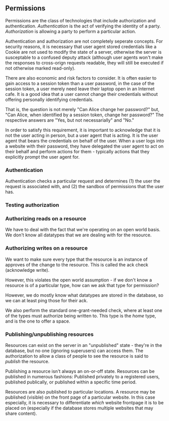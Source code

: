 ## Permissions

Permissions are the class of technologies that include authorization and authentication. _Authentication_ is the act of verifying the identity of a party. _Authorization_ is allowing a party to perform a particular action.

Authentication and authorization are not completely seperate concepts. For security reasons, it is necessary that user agent stored credentials like a Cookie are not used to modify the state of a server, otherwise the server is susceptable to a confused deputy attack (although user agents won't make the responses to cross-orign requests readable, they will still be executed if not otherwise marked read-only).

There are also economic and risk factors to consider. It is often easier to gain access to a session token than a user password, in the case of the session token, a user merely need leave their laptop open in an Internet cafe. It is a good idea that a user cannot change their credentials without offering personally identifying credentials.

That is, the question is not merely "Can Alice change her password?" but, "Can Alice, when identified by a session token, change her password?" The respective answers are "Yes, but not necessarially" and "No."

In order to satisfy this requirement, it is important to acknowledge that it is not the user acting in person, but a user agent that is acting. It is the user agent that bears the credentials on behalf of the user. When a user logs into a website with their password, they have delegated the user agent to act on their behalf and perform actions for them - typically actions that they explicitly prompt the user agent for.


### Authentication

Authentication checks a particular request and determines (1) the user the request is associated with, and (2) the sandbox of permissions that the user has.

### Testing authorization

### Authorizing reads on a resource

We have to deal with the fact that we're operating on an open world basis. We don't know all datatypes that we are dealing with for the resource.


### Authorizing writes on a resource

We want to make sure every type that the resource is an instance of approves of the change to the resource. This is called the ack check (acknowledge write).

However, this violates the open world assumption - if we don't know a resource is of a particular type, how can we ask that type for permission?

However, we do mostly know what datatypes are stored in the database, so we can at least ping those for their ack.

We also perform the standard one-grant-needed check, where at least one of the types must authorize being written to. This type is the _home_ type, and is the one to offer a space.


### Publishing/unpublishing resources

Resources can exist on the server in an "unpublished" state - they're in the database, but no one (ignoring superusers) can access them. The authorization to allow a class of people to see the resource is said to _publish_ the resource.

Publishing a resource isn't always an on-or-off state. Resources can be published in numerous fashions: Published privately to a registered users, published publically, or published within a specific time period.

Resources are also published _to_ particular locations. A resource may be published (visible) on the front page of a particular website. In this case especially, it is necessary to differentiate _which_ website frontpage it is to be placed on (especially if the database stores multiple websites that may share content).
